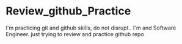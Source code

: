 # Review_github_Practice
I'm practicing git and github skills, do not disrupt..  I'm and Software Engineer.
just trying to review and practice github repo
